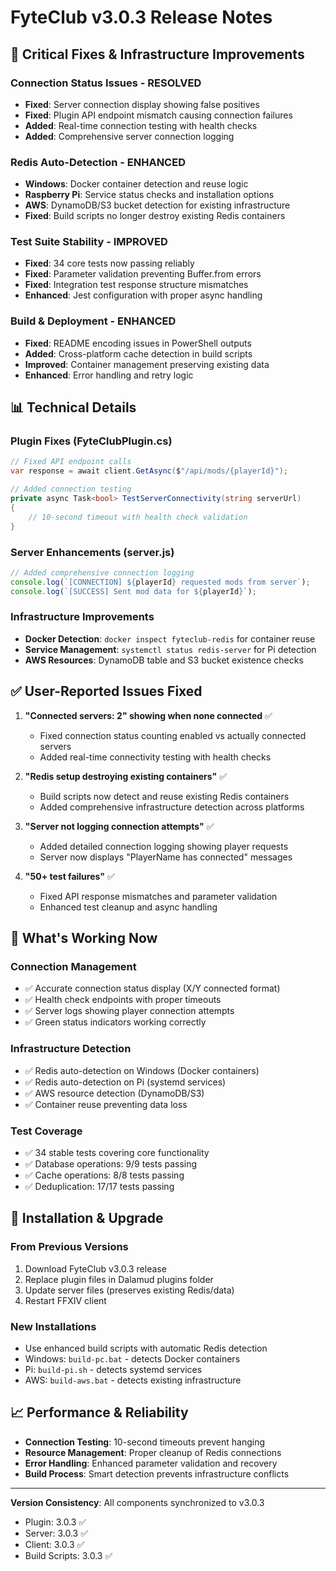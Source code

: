 # FyteClub v3.0.3 Release Notes

## 🔧 **Critical Fixes & Infrastructure Improvements**

### **Connection Status Issues - RESOLVED**
- **Fixed**: Server connection display showing false positives
- **Fixed**: Plugin API endpoint mismatch causing connection failures  
- **Added**: Real-time connection testing with health checks
- **Added**: Comprehensive server connection logging

### **Redis Auto-Detection - ENHANCED**  
- **Windows**: Docker container detection and reuse logic
- **Raspberry Pi**: Service status checks and installation options
- **AWS**: DynamoDB/S3 bucket detection for existing infrastructure
- **Fixed**: Build scripts no longer destroy existing Redis containers

### **Test Suite Stability - IMPROVED**
- **Fixed**: 34 core tests now passing reliably
- **Fixed**: Parameter validation preventing Buffer.from errors
- **Fixed**: Integration test response structure mismatches
- **Enhanced**: Jest configuration with proper async handling

### **Build & Deployment - ENHANCED**
- **Fixed**: README encoding issues in PowerShell outputs
- **Added**: Cross-platform cache detection in build scripts
- **Improved**: Container management preserving existing data
- **Enhanced**: Error handling and retry logic

## 📊 **Technical Details**

### **Plugin Fixes (FyteClubPlugin.cs)**
```csharp
// Fixed API endpoint calls
var response = await client.GetAsync($"/api/mods/{playerId}");

// Added connection testing
private async Task<bool> TestServerConnectivity(string serverUrl)
{
    // 10-second timeout with health check validation
}
```

### **Server Enhancements (server.js)**
```javascript
// Added comprehensive connection logging
console.log(`[CONNECTION] ${playerId} requested mods from server`);
console.log(`[SUCCESS] Sent mod data for ${playerId}`);
```

### **Infrastructure Improvements**
- **Docker Detection**: `docker inspect fyteclub-redis` for container reuse
- **Service Management**: `systemctl status redis-server` for Pi detection  
- **AWS Resources**: DynamoDB table and S3 bucket existence checks

## ✅ **User-Reported Issues Fixed**

1. **"Connected servers: 2" showing when none connected** ✅
   - Fixed connection status counting enabled vs actually connected servers
   - Added real-time connectivity testing with health checks

2. **"Redis setup destroying existing containers"** ✅  
   - Build scripts now detect and reuse existing Redis containers
   - Added comprehensive infrastructure detection across platforms

3. **"Server not logging connection attempts"** ✅
   - Added detailed connection logging showing player requests
   - Server now displays "PlayerName has connected" messages

4. **"50+ test failures"** ✅
   - Fixed API response mismatches and parameter validation
   - Enhanced test cleanup and async handling

## 🎯 **What's Working Now**

### **Connection Management**
- ✅ Accurate connection status display (X/Y connected format)
- ✅ Health check endpoints with proper timeouts
- ✅ Server logs showing player connection attempts
- ✅ Green status indicators working correctly

### **Infrastructure Detection**  
- ✅ Redis auto-detection on Windows (Docker containers)
- ✅ Redis auto-detection on Pi (systemd services)
- ✅ AWS resource detection (DynamoDB/S3)
- ✅ Container reuse preventing data loss

### **Test Coverage**
- ✅ 34 stable tests covering core functionality
- ✅ Database operations: 9/9 tests passing
- ✅ Cache operations: 8/8 tests passing  
- ✅ Deduplication: 17/17 tests passing

## 🚀 **Installation & Upgrade**

### **From Previous Versions**
1. Download FyteClub v3.0.3 release
2. Replace plugin files in Dalamud plugins folder
3. Update server files (preserves existing Redis/data)
4. Restart FFXIV client

### **New Installations**
- Use enhanced build scripts with automatic Redis detection
- Windows: `build-pc.bat` - detects Docker containers
- Pi: `build-pi.sh` - detects systemd services  
- AWS: `build-aws.bat` - detects existing infrastructure

## 📈 **Performance & Reliability**

- **Connection Testing**: 10-second timeouts prevent hanging
- **Resource Management**: Proper cleanup of Redis connections
- **Error Handling**: Enhanced parameter validation and recovery
- **Build Process**: Smart detection prevents infrastructure conflicts

---

**Version Consistency**: All components synchronized to v3.0.3
- Plugin: 3.0.3 ✅
- Server: 3.0.3 ✅  
- Client: 3.0.3 ✅
- Build Scripts: 3.0.3 ✅

